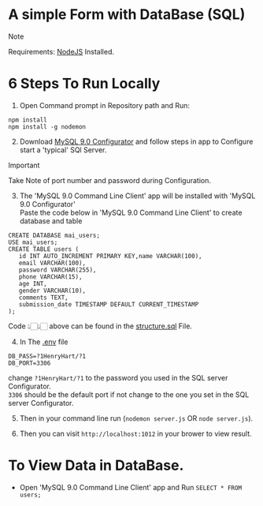 #  A simple Form with DataBase (SQL)

> [!NOTE]
> Requirements: [NodeJS](https://nodejs.org/en/download/prebuilt-installer) Installed.

# 6 Steps To Run Locally
1. Open Command prompt in Repository path and Run: <br>
```
npm install
npm install -g nodemon
```

2. Download [MySQL 9.0 Configurator](https://dev.mysql.com/downloads/mysql/9.0.html) and follow steps in app to Configure start a 'typical' SQl Server.
> [!IMPORTANT]
> Take Note of port number and password during Configuration.

3. The 'MySQL 9.0 Command Line Client' app will be installed with 'MySQL 9.0 Configurator'<br>
Paste the code below in 'MySQL 9.0 Command Line Client' to create database and table
```
CREATE DATABASE mai_users;
USE mai_users;
CREATE TABLE users (
   id INT AUTO_INCREMENT PRIMARY KEY,name VARCHAR(100),
   email VARCHAR(100),
   password VARCHAR(255),
   phone VARCHAR(15),
   age INT,
   gender VARCHAR(10),
   comments TEXT,
   submission_date TIMESTAMP DEFAULT CURRENT_TIMESTAMP
);
```
Code 👆🏻👆🏻 above can be found in the [structure.sql](structure.sql) File.

4. In The [.env](.env) file 
```
DB_PASS=?1HenryHart/?1
DB_PORT=3306
```
change `?1HenryHart/?1` to the password you used in the SQL server Configurator.<br>
`3306` should be the default port if not change to the one you set in the SQL server Configurator.


5. Then in your command line run (`nodemon server.js` OR `node server.js`).

6. Then you can visit `http://localhost:1012` in your brower to view result.


# To View Data in DataBase.
* Open 'MySQL 9.0 Command Line Client' app and Run `SELECT * FROM users;`
